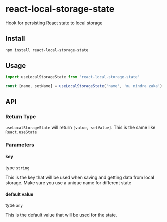 # react-local-storage-state
Hook for persisting React state to local storage

## Install

```bash
npm install react-local-storage-state
```

## Usage

```javascript
import useLocalStorageState from 'react-local-storage-state'

const [name, setName] = useLocalStorageState('name', 'm. nindra zaka')
```

## API

### Return Type

`useLocalStorageState` will return `[value, setValue]`. This is the same like `React.useState`

### Parameters

#### key

type `string`

This is the key that will be used when saving and getting data from local storage. Make sure you use a unique name for different state

#### default value

type `any`

This is the default value that will be used for the state.